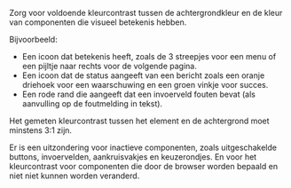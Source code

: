 <!-- @license CC0-1.0 -->

Zorg voor voldoende kleurcontrast tussen de achtergrondkleur en de kleur van componenten die visueel betekenis hebben.

Bijvoorbeeld:

- Een icoon dat betekenis heeft, zoals de 3 streepjes voor een menu of een pijltje naar rechts voor de volgende pagina.
- Een icoon dat de status aangeeft van een bericht zoals een oranje driehoek voor een waarschuwing en een groen vinkje voor succes.
- Een rode rand die aangeeft dat een invoerveld fouten bevat (als aanvulling op de foutmelding in tekst).

Het gemeten kleurcontrast tussen het element en de achtergrond moet minstens 3:1 zijn.

Er is een uitzondering voor inactieve componenten, zoals uitgeschakelde buttons, invoervelden, aankruisvakjes en keuzerondjes. En voor het kleurcontrast voor componenten die door de browser worden bepaald en niet niet kunnen worden veranderd.
